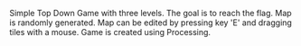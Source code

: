 Simple Top Down Game with three levels. The goal is to reach the flag. Map is randomly generated. 
Map can be edited by pressing key 'E' and dragging tiles with a mouse. Game is created using Processing. 
